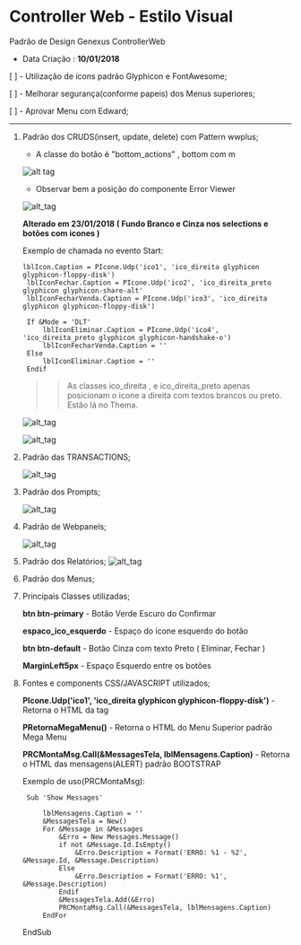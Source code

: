 # Controller Web - Estilo Visual
Padrão de Design Genexus ControllerWeb

* Data Criação : **10/01/2018**

[ ] - Utilização de ícons padrão Glyphicon e FontAwesome;

[ ] - Melhorar segurança(conforme papeis) dos Menus superiores;

[ ] - Aprovar Menu com Edward;

***

1. Padrão dos CRUDS(insert, update, delete) com Pattern wwplus;
   
   * A classe do botão é "bottom_actions" , bottom com m

   ![alt tag](https://jjriug-dm2305.files.1drv.com/y4m7bvGxHPRx8gU1KYEVXb3VPEQwUXfDdMoVB_dwVEfAUY0iUF2Y3zOdkmmIO9NGcJnEDRDxjAB9EMPaMAGVWHcePU-jUVXVTY9ftZ3GfBGxSPOuWGCD2iQZgXfk7OgSivEyvmYSbNCsViYxyJdZ02uR8gcek46niOmCkqmi8NOuKdM-H4-RZDsNdRjt0fsGGssOBAOPIkw_Aaja4q98Via-Q?width=1920&height=984&cropmode=none)
   
   * Observar bem a posição do componente Error Viewer
   
   ![alt_tag](https://jjrjug-dm2305.files.1drv.com/y4mSa4QcUlZERCDxR1Gzi6kYXOc90o22ifAl_jJCnz20svBsRZuaU8pPMPFW2PqovrXoUJO9VLcXtRpLdubSyg1wTv_Ye_MR_e6GX4cKQ2rk71_MY7wTljHCZC85N91P6YGoSInuzhcHsnls-GfzwwCojxCxDel-L81yeH3tLzjVOXhSiAdj8V2KsWjXVJlISYoFn0y9JGbZ4Io9Yp-xGIkcQ?width=1254&height=898&cropmode=none)
   
   **Alterado em 23/01/2018 ( Fundo Branco e Cinza nos selections e botões com icones )**
   
   Exemplo de chamada no evento Start:
   
   ```
   lblIcon.Caption = PIcone.Udp('ico1', 'ico_direita glyphicon glyphicon-floppy-disk')
	lblIconFechar.Caption = PIcone.Udp('ico2', 'ico_direita_preto glyphicon glyphicon-share-alt'
	lblIconFecharVenda.Caption = PIcone.Udp('ico3', 'ico_direita glyphicon glyphicon-floppy-disk')
	
	If &Mode = 'DLT'
		lblIconEliminar.Caption = PIcone.Udp('ico4', 'ico_direita_preto glyphicon glyphicon-handshake-o')
		lblIconFecharVenda.Caption = ''
	Else
		lblIconEliminar.Caption = ''
	Endif
   ```
   
   >>As classes ico_direita , e ico_direita_preto apenas posicionam o icone a direita com textos brancos ou preto. Estão lá no Thema.
   
   ![alt_tag](https://htr89a-dm2305.files.1drv.com/y4msy7PPUNKIqH_diFuyfyFaTztW6zf-PQrwBjMMfFhNM6NmflKQkxI2buPZwpNkLqMYab7zEFsxq6gl_2szwPFsk2FYBJJ2jhW9EYDieiKOLfcOlrzRain3qsAZQoG4NSyAIIwtKnI0LaHtXvAltRO7imElDm5v3bC1IjuP5fk8USw09X-B6wj_uaEjAeI_Hzbqm1eWujJtRgRXMwpsIDzBA?width=1920&height=1050&cropmode=none)
   
   ![alt_tag](https://htr79a-dm2305.files.1drv.com/y4mJXmYezzW99TYlDv9KB5Uiq9lqxZ1vuoSo4_QuvuBn-xwWaRaTQoE3_UxFb5hGGyfyRJYnKUCqG52n2PWztBbW4Z0hlMVbCOan_z7N77S99TfNLNLeOaB98CKkkvPRScbEMDI4Du-qgggVC2pPzkY4s7WivIMQIQS5zCCpTjS0WpToSTC5_-yZUFQPC-Db1k8eaKCKo9LZv_9KbVmZRPqPQ?width=1280&height=928&cropmode=none)
   
   
2. Padrão das TRANSACTIONS;

   ![alt_tag](https://hzr59a-dm2305.files.1drv.com/y4mv0xZK0g40k6FCu0cXth8tWt2UCPXgFhhOT1GGCBsLwsmT3Taiiun2boa5Q-O080QtkEgFrEEH7rV2Ck3wgpCy63o68TLdOUePlViGVSb2rFBeIZoG5_iY7nhFZuCe997A8OE-YbL5obwkzd7JRkh3ymBjsC5yhxvweNwQg7ByK2zG-36hmj5zJNOcdXxmUOuQoybmbxoAXK7KbBh7ocSVw?width=1920&height=984&cropmode=none)

3. Padrão dos Prompts;

   ![alt_tag](https://jjrtug-dm2305.files.1drv.com/y4mKWDq9N_ng4XvMjXb5wKX4fd5XYlly9X9RGveDQwoellSrMrbTLHQLm6oGF17WMpjAgS3U6eC0cnfwLwp2543OW2B4oSZ7sHX-nNfTTPtnjmEpK8WXc6eSP60D7f4IHHxE_k07tQh3YQkuP8kn8tEb7Z71DbEHV1c7K9rzjvawB81XxMOKROW-Olspr1TSCHW-sfTt8986Yao6M_poh2Qww?width=934&height=636&cropmode=none)

4. Padrão de Webpanels;

   ![alt_tag](https://hzr89a-dm2305.files.1drv.com/y4mI4RAYDYsZ78eHOiQyckcuWOFV3e8LL57eXvTpCDgC421nxsPfiqKwy_DgcfUpF5jZvF9HG7bPr3mgkmEBLZcxWomQ2DDvugBoPUkrk2hXCl15TzI841gA7iHfdWZKhoYCy33v_Y9f97OBJnj8XsTEtmVNE9nnB2JNb_PzfA974kiEr1P7FuB44udnqdzIYoJb5GX1MRGCJPjxU4zCPtTJg?width=915&height=917&cropmode=none)

5. Padrão dos Relatórios;
   ![alt_tag](https://htr19a-dm2305.files.1drv.com/y4mHlRNni8TpFQMeaXIsL-05ubnUN5Jjuu_Kgt0W8cGxW0mP5W0VOIHSBPTafpmJA8Tl5uMj5brUfw5jawAjiYjxXcF4yOqpFwFK7pAIc7vpEZhCbPeo7tH74mXtbPF94CMufCm_d7QOGW0HtAIYb3ceS-Wl-dvOY3FZ2xB8-LThtxa8JyQqiDA5W_Gq1SbDb1IFT6PfUJ2bcNEmjqaHHMc2g?width=1280&height=928&cropmode=none)

6. Padrão dos Menus;

7. Principais Classes utilizadas;
   
   **btn btn-primary**             - Botão Verde Escuro do Confirmar
   
   **espaco_ico_esquerdo**         - Espaço do ícone esquerdo do botão
   
   **btn btn-default**             - Botão Cinza com texto Preto ( Eliminar, Fechar )
   
   **MarginLeft5px**               - Espaço Esquerdo entre os botões
   
   
   

8. Fontes e components CSS/JAVASCRIPT utilizados;

   **PIcone.Udp('ico1', 'ico_direita glyphicon glyphicon-floppy-disk')** - Retorna o HTML da tag <i></i>
   
   **PRetornaMegaMenu()**                                           - Retorna o HTML do Menu Superior padrão Mega Menu
   
   **PRCMontaMsg.Call(&MessagesTela, lblMensagens.Caption)**        - Retorna o HTML das mensagens(ALERT) padrão BOOTSTRAP
   
  
   Exemplo de uso(PRCMontaMsg):

   ```
	Sub 'Show Messages'

		lblMensagens.Caption = ''
		&MessagesTela = New()
		For &Message in &Messages
			&Erro = New Messages.Message()
			if not &Message.Id.IsEmpty()
				&Erro.Description = Format('ERRO: %1 - %2', &Message.Id, &Message.Description)
			Else
				&Erro.Description = Format('ERRO: %1', &Message.Description)
			Endif			
			&MessagesTela.Add(&Erro)
			PRCMontaMsg.Call(&MessagesTela, lblMensagens.Caption)
		EndFor
   ```
	EndSub

